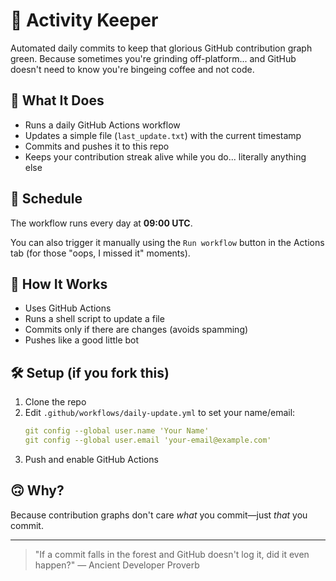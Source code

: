 # 🧠 Activity Keeper

Automated daily commits to keep that glorious GitHub contribution graph green. Because sometimes you're grinding off-platform... and GitHub doesn't need to know you're bingeing coffee and not code.

## 🔧 What It Does

- Runs a daily GitHub Actions workflow
- Updates a simple file (`last_update.txt`) with the current timestamp
- Commits and pushes it to this repo
- Keeps your contribution streak alive while you do... literally anything else

## 📅 Schedule

The workflow runs every day at **09:00 UTC**.

You can also trigger it manually using the `Run workflow` button in the Actions tab (for those "oops, I missed it" moments).

## 🤖 How It Works

- Uses GitHub Actions
- Runs a shell script to update a file
- Commits only if there are changes (avoids spamming)
- Pushes like a good little bot

## 🛠️ Setup (if you fork this)

1. Clone the repo
2. Edit `.github/workflows/daily-update.yml` to set your name/email:
    ```yaml
    git config --global user.name 'Your Name'
    git config --global user.email 'your-email@example.com'
    ```
3. Push and enable GitHub Actions

## 🙃 Why?

Because contribution graphs don't care *what* you commit—just *that* you commit.

---

> "If a commit falls in the forest and GitHub doesn't log it, did it even happen?" — Ancient Developer Proverb
